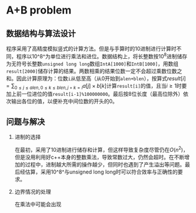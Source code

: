# A+B problem

## 数据结构与算法设计

程序采用了高精度模拟竖式的计算方法。但是与手算时的10进制进行计算时不同，程序以10^8^为单位进行乘法和进位。数据结构上，将长整数按$10^8$进制储存为无符号长整数`unsigned long long`数组`IntA[1000]`和`IntB[1000]`，用数组`result[2000]`储存计算的结果。两数相乘的结果位数一定不会超过乘数位数之和。因此计算原理为：位数`i`从低至高（从0开始到`alen+blen`），按算式$result[i] = \sum_{0\le j\le alen,0\le k\le blen,j+k=i}a[j]\times b[k]$计算`result[i]`的值，且当$i\ge1$时要加上前一位进位的值`result[i-1]%100000000`。最后按8位长度（最高位除外）依次输出各位的值，以便补充中间位数的开头的0。

## 问题与解决

1. 进制的选择

   在最初，采用了10进制进行储存和计算，但这样导致复杂度尽管仍在$O(n^2)$，但是没用利用好c++本身的整数乘法，导致常数过大，仍然会超时。在不断增加的过程中，进制越大所需的操作越少，但同时也遇到了产生溢出等问题。最后经估算，采用10^8^与unsigned long long时可以符合效率与正确性的要求。

2. 边界情况的处理

   在乘法中可能会出现

